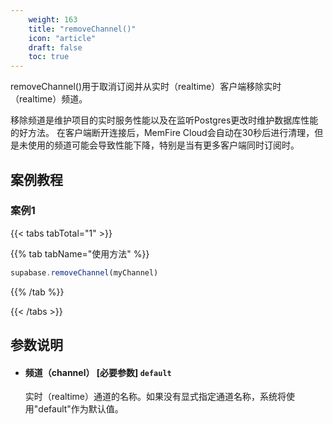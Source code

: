 ```yaml
---
    weight: 163
    title: "removeChannel()"
    icon: "article"
    draft: false
    toc: true
---
```




removeChannel()用于取消订阅并从实时（realtime）客户端移除实时（realtime）频道。

移除频道是维护项目的实时服务性能以及在监听Postgres更改时维护数据库性能的好方法。
在客户端断开连接后，MemFire Cloud会自动在30秒后进行清理，但是未使用的频道可能会导致性能下降，特别是当有更多客户端同时订阅时。



## 案例教程

### 案例1 

{{< tabs tabTotal="1" >}}


{{% tab tabName="使用方法" %}}



  ```ts
supabase.removeChannel(myChannel)
  ```



{{% /tab %}}

{{< /tabs >}}









## 参数说明


<ul className="method-list-group">
  
<li className="method-list-item">
  <h4 className="method-list-item-label">
    <span className="method-list-item-label-name">
      频道（channel）
    </span>
    <span className="method-list-item-label-badge required">
      [必要参数]
    </span>
    <span className="method-list-item-validation">
      <code>default</code>
    </span>
  </h4>
  <div class="method-list-item-description">

实时（realtime）通道的名称。如果没有显式指定通道名称，系统将使用"default"作为默认值。

  </div>
  
</li>

</ul>

